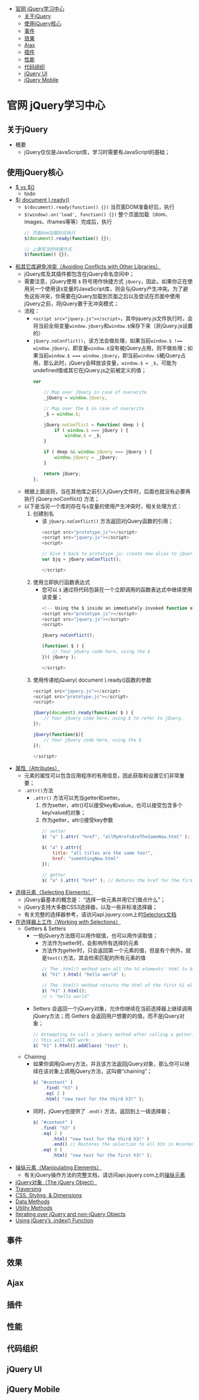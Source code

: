 <!-- TOC -->

- [官网 jQuery学习中心](#官网-jquery学习中心)
    - [关于jQuery](#关于jquery)
    - [使用jQuery核心](#使用jquery核心)
    - [事件](#事件)
    - [效果](#效果)
    - [Ajax](#ajax)
    - [插件](#插件)
    - [性能](#性能)
    - [代码组织](#代码组织)
    - [jQuery UI](#jquery-ui)
    - [jQuery Mobile](#jquery-mobile)

<!-- /TOC -->

# 官网 jQuery学习中心

## 关于jQuery

- 概要
    - jQuery仅仅是JavaScript库，学习时需要有JavaScript的基础；

## 使用jQuery核心

- [$ vs $()](#)
    - todo
- [$( document ).ready()](#)
    - `$(document).ready(function() {})` 当页面DOM准备好后，执行
    - `$(window).on('load', function() {})` 整个页面加载（dom、images、iframes等等）完成后，执行
        ```js
        // 页面dom加载好后执行
        $(document).ready(function() {});
        
        // 上面写法的快捷方式
        $(function() {});
        ```
- [和其它库避免冲突（Avoiding Conflicts with Other Libraries）](#)
    - jQuery库及其插件都包含在jQuery命名空间中；
    - 需要注意，jQuery使用 `$` 符号用作快捷方式 `jQuery`，因此，如果你正在使用另一个使用该`$`变量的JavaScript库，则会与jQuery产生冲突。为了避免这些冲突，你需要在jQuery加载到页面之后以及尝试在页面中使用jQuery之前，将jQuery置于无冲突模式；
    - 流程：
        - `<script src="jquery.js"></script>`，其中jquery.js文件执行时，会将当前全局变量`window.jQuery`和`window.$`保存下来（非jQuery.js设置的）
        - `jQuery.noConflict()`，该方法会做处理，如果当前`window.$ !== window.jQuery`，即变量`window.$`没有被jQuery占用，则不做处理；如果当前`window.$ === window.jQuery`，即当前`window.$`被jQuery占用，那么此时，jQuery会释放该变量，`window.$ = _$`，可能为undefined值或其它在jQuery.js之前被定义的值；
            ```js
            var

                // Map over jQuery in case of overwrite
                _jQuery = window.jQuery,

                // Map over the $ in case of overwrite
                _$ = window.$;

                jQuery.noConflict = function( deep ) {
                    if ( window.$ === jQuery ) {
                        window.$ = _$;
                }

                if ( deep && window.jQuery === jQuery ) {
                    window.jQuery = _jQuery;
                }

                return jQuery;
            };
            ```
    - 根据上面说将，当在其他库之前引入jQuery文件时，后面也就没有必要再执行 jQuery.noConflict() 方法；
    - 以下是当另一个库的存在与`$`变量的使用产生冲突时，相关处理方式：
        1. 创建别名
            - 该 `jQuery.noConflict()` 方法返回对jQuery函数的引用；
                ```js
                <script src="prototype.js"></script>
                <script src="jquery.js"></script>
                <script>
                
                // Give $ back to prototype.js; create new alias to jQuery.
                var $jq = jQuery.noConflict();
                
                </script>
                ```
        2. 使用立即执行函数表达式
            - 您可以 `$` 通过将代码包装在一个立即调用的函数表达式中继续使用该变量；
                ```js
                <!-- Using the $ inside an immediately-invoked function expression. -->
                <script src="prototype.js"></script>
                <script src="jquery.js"></script>
                <script>
                
                jQuery.noConflict();
                
                (function( $ ) {
                    // Your jQuery code here, using the $
                })( jQuery );
                
                </script>
                ```
        3. 使用传递给jQuery( document ).ready()函数的参数
            ```js
            <script src="jquery.js"></script>
            <script src="prototype.js"></script>
            <script>
            
            jQuery(document).ready(function( $ ) {
                // Your jQuery code here, using $ to refer to jQuery.
            });

            jQuery(function($){
                // Your jQuery code here, using the $
            });
            
            </script>
            ```
- [属性（Attributes）](#)
    - 元素的属性可以包含应用程序的有用信息，因此获取和设置它们非常重要；
    - `.attr()`方法
        - `.attr()` 方法可以充当getter和setter。
            1. 作为setter，attr()可以接受key和value，也可以接受包含多个key/value的对象；
            2. 作为getter，attr()接受key参数
                ```js
                // setter
                $( "a" ).attr( "href", "allMyHrefsAreTheSameNow.html" );
 
                $( "a" ).attr({
                    title: "all titles are the same too!",
                    href: "somethingNew.html"
                });

                // getter 
                $( "a" ).attr( "href" ); // Returns the href for the first a element in the document
                ```
- [选择元素（Selecting Elements）](#)
    - jQuery最基本的概念是： “选择一些元素并用它们做点什么”；
    - jQuery支持大多数CSS3选择器，以及一些非标准选择器；
    - 有关完整的选择器参考，请访问api.jquery.com上的[Selectors文档](https://www.jquery123.com/category/selectors/)
- [在选择器上工作（Working with Selections）](#)
    - Getters & Setters
        - 一些jQuery方法既可以用作赋值，也可以用作读取值；
            - 方法作为setter时，会影响所有选择的元素
            - 方法作为getter时，只会返回第一个元素的值，但是有个例外，就是`text()`方法，其会检索匹配的所有元素的值
                ```js
                // The .html() method sets all the h1 elements' html to be "hello world":
                $( "h1" ).html( "hello world" );

                // The .html() method returns the html of the first h1 element:
                $( "h1" ).html();
                // > "hello world"
                ```
        - Setters 会返回一个jQuery对象，允许你继续在当前选择器上继续调用jQuery方法；而 Getters 会返回用户想要的的值，而不是jQuery对象；
            ```js
            // Attempting to call a jQuery method after calling a getter.
            // This will NOT work:
            $( "h1" ).html().addClass( "test" );
            ```
    - Chaining
        - 如果你调用jQuery方法，并且该方法返回jQuery对象，那么你可以继续在该对象上调用jQuery方法，这叫做“chaining”；
            ```js
            $( "#content" )
                .find( "h3" )
                .eq( 2 )
                .html( "new text for the third h3!" );
            ```
        - 同时，jQuery也提供了 `.end()` 方法，返回到上一级选择器；
            ```js
            $( "#content" )
               .find( "h3" )
               .eq( 2 )
                   .html( "new text for the third h3!" )
                   .end() // Restores the selection to all h3s in #content
               .eq( 0 )
                   .html( "new text for the first h3!" );
            ```
- [操纵元素（Manipulating Elements）](#)
    - 有关jQuery操作方法的完整文档，请访问api.jquery.com上的[操纵元素](https://www.jquery123.com/category/manipulation/)
- [jQuery对象（The jQuery Object）](#)
- [Traversing](#)
- [CSS, Styling, & Dimensions](#)
- [Data Methods](#)
- [Utility Methods](#)
- [Iterating over jQuery and non-jQuery Objects](#)
- [Using jQuery’s .index() Function](#)



## 事件
## 效果
## Ajax
## 插件
## 性能
## 代码组织
## jQuery UI
## jQuery Mobile

